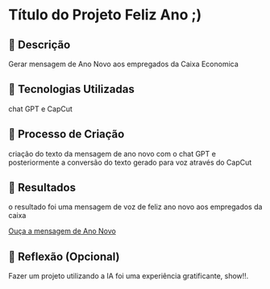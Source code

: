 # Título do Projeto Feliz Ano  ;)

## 📒 Descrição
Gerar mensagem de Ano Novo aos empregados da Caixa Economica

## 🤖 Tecnologias Utilizadas
chat GPT e CapCut 

## 🧐 Processo de Criação
criação do texto da mensagem de ano novo com o chat GPT e posteriormente a conversão do texto gerado para voz através do CapCut

## 🚀 Resultados
o resultado foi uma mensagem de voz de feliz ano novo aos empregados da caixa

[Ouça a mensagem de Ano Novo](Feliz%20ano%20Caixa%202025.mp3)

## 💭 Reflexão (Opcional)
Fazer um projeto utilizando a IA foi uma experiência gratificante, show!!.
